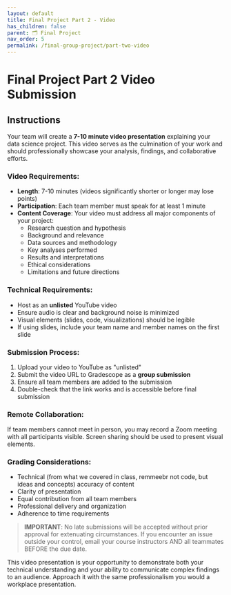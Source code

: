 ```yaml
---
layout: default
title: Final Project Part 2 - Video
has_children: false
parent: 🗂️ Final Project
nav_order: 5
permalink: /final-group-project/part-two-video
---
```


# Final Project Part 2 Video Submission

## Instructions

Your team will create a **7-10 minute video presentation** explaining your data science project. This video serves as the culmination of your work and should professionally showcase your analysis, findings, and collaborative efforts.

### Video Requirements:
- **Length**: 7-10 minutes (videos significantly shorter or longer may lose points)
- **Participation**: Each team member must speak for at least 1 minute
- **Content Coverage**: Your video must address all major components of your project:
  - Research question and hypothesis
  - Background and relevance
  - Data sources and methodology
  - Key analyses performed
  - Results and interpretations
  - Ethical considerations
  - Limitations and future directions

### Technical Requirements:
- Host as an **unlisted** YouTube video
- Ensure audio is clear and background noise is minimized
- Visual elements (slides, code, visualizations) should be legible
- If using slides, include your team name and member names on the first slide

### Submission Process:
1. Upload your video to YouTube as "unlisted"
2. Submit the video URL to Gradescope as a **group submission**
3. Ensure all team members are added to the submission
4. Double-check that the link works and is accessible before final submission

### Remote Collaboration:
If team members cannot meet in person, you may record a Zoom meeting with all participants visible. Screen sharing should be used to present visual elements.

### Grading Considerations:
- Technical (from what we covered in class, remmeebr not code, but ideas and concepts) accuracy of content
- Clarity of presentation
- Equal contribution from all team members
- Professional delivery and organization
- Adherence to time requirements

> **IMPORTANT**: No late submissions will be accepted without prior approval for extenuating circumstances. If you encounter an issue outside your control, email your course instructors AND all teammates BEFORE the due date.

This video presentation is your opportunity to demonstrate both your technical understanding and your ability to communicate complex findings to an audience. Approach it with the same professionalism you would a workplace presentation.